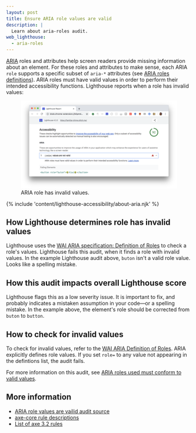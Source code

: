```yaml
---
layout: post
title: Ensure ARIA role values are valid
description: |
  Learn about aria-roles audit.
web_lighthouse:
  - aria-roles
---
```


[ARIA](https://www.w3.org/TR/wai-aria-1.1/#role_definitions)
roles and attributes help screen readers
provide missing information about an element.
For these roles and attributes to make sense,
each ARIA `role` supports a specific subset of `aria-*` attributes
(see [ARIA roles definitions](https://www.w3.org/TR/wai-aria-1.1/#role_definitions)).
ARIA roles must have valid values in order
to perform their intended accessibility functions.
Lighthouse reports when a role has invalid values:

<figure class="w-figure">
  <img class="w-screenshot w-screenshot--filled" src="aria-roles.png" alt="Lighthouse audit showing ARIA role has invalid values">
  <figcaption class="w-figcaption">
    ARIA role has invalid values.
  </figcaption>
</figure>

{% include 'content/lighthouse-accessibility/about-aria.njk' %}

## How Lighthouse determines role has invalid values

Lighthouse uses the
[WAI ARIA specification: Definition of Roles](https://www.w3.org/TR/wai-aria-1.1/#role_definitions)
to check a role's values.
Lighthouse fails this audit,
when it finds a role with invalid values.
In the example Lighthouse audit above,
`buton` isn't a valid role value.
Looks like a spelling mistake.

## How this audit impacts overall Lighthouse score

Lighthouse flags this as a low severity issue. It is important to fix, and
probably indicates a mistaken assumption in your code—or a spelling mistake. In
the example above, the element's role should be corrected from `buton` to
`button`.

## How to check for invalid values

To check for invalid values,
refer to the [WAI ARIA Definition of Roles](https://www.w3.org/TR/wai-aria-1.1/#role_definitions).
ARIA explicitly defines role values.
If you set `role=` to any value not appearing in the defintions list,
the audit fails.

For more information on this audit,
see [ARIA roles used must conform to valid values](https://dequeuniversity.com/rules/axe/3.1/aria-roles?application=lighthouse).

## More information

- [ARIA role values are vailid audit source](https://github.com/GoogleChrome/lighthouse/blob/master/lighthouse-core/audits/accessibility/aria-roles.js)
- [axe-core rule descriptions](https://github.com/dequelabs/axe-core/blob/develop/doc/rule-descriptions.md)
- [List of axe 3.2 rules](https://dequeuniversity.com/rules/axe/3.3)
